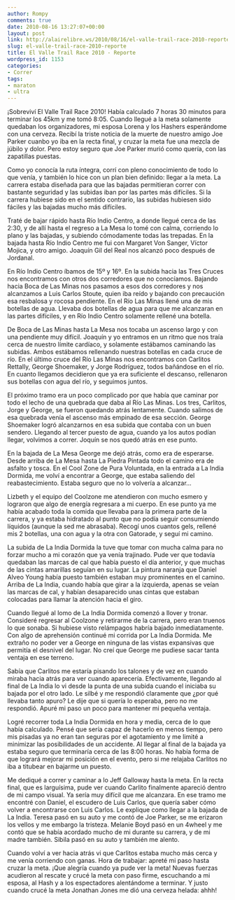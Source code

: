 ```yaml
---
author: Rompy
comments: true
date: 2010-08-16 13:27:07+00:00
layout: post
link: http://alairelibre.ws/2010/08/16/el-valle-trail-race-2010-reporte
slug: el-valle-trail-race-2010-reporte
title: El Valle Trail Race 2010 - Reporte
wordpress_id: 1153
categories:
- Correr
tags:
- maraton
- ultra
---
```


¡Sobreviví El Valle Trail Race 2010! Había calculado 7 horas 30 minutos para terminar los 45km y me tomó 8:05. Cuando llegué a la meta solamente quedaban los organizadores, mi esposa Lorena y los Hashers esperándome con una cerveza. Recibí la triste noticia de la muerte de nuestro amigo Joe Parker cuanbo yo iba en la recta final, y cruzar la meta fue una mezcla de júbilo y dolor. Pero estoy seguro que Joe Parker murió como quería, con las zapatillas puestas.

Como yo conocía la ruta íntegra, corrí con pleno conocimiento de todo lo que venía, y también lo hice con un plan bien definido: llegar a la meta. La carrera estaba diseñada para que las bajadas permitieran correr con bastante seguridad y las subidas iban por las partes más difíciles. Si la carrera hubiese sido en el sentido contrario, las subidas hubiesen sido fáciles y las bajadas mucho más difíciles.

Traté de bajar rápido hasta Río Indio Centro, a donde llegué cerca de las 2:30, y de allí hasta el regreso a La Mesa lo tomé con calma, corriendo lo plano y las bajadas, y subiendo cómodamente todas las trepadas. En la bajada hasta Río Indio Centro me fui con Margaret Von Sanger, Víctor Mojica, y otro amigo. Joaquín Gil del Real nos alcanzó poco después de Jordanal.

En Río Indio Centro íbamos de 15º y 16º. En la subida hacia las Tres Cruces nos encontramos con otros dos corredores que no conocíamos. Bajando hacia Boca de Las Minas nos pasamos a esos dos corredores y nos alcanzamos a Luis Carlos Stoute, quien iba reído y bajando con precaución esa resbalosa y rocosa pendiente. En el Río Las Minas llené una de mis botellas de agua. Llevaba dos botellas de agua para que me alcanzaran en las partes difíciles, y en Río Indio Centro solamente rellené una botella.

De Boca de Las Minas hasta La Mesa nos tocaba un ascenso largo y con una pendiente muy difícil. Joaquín y yo entramos en un ritmo que nos traía cerca de nuestro límite cardíaco, y solamente estábamos caminando las subidas. Ambos estábamos rellenando nuestras botellas en cada cruce de río. En el último cruce del Río Las Minas nos encontramos con Carlitos Rettally, George Shoemaker, y Jorge Rodríguez, todos bañándose en el río. En cuanto llegamos decidieron que ya era suficiente el descanso, rellenaron sus botellas con agua del río, y seguimos juntos.

El próximo tramo era un poco complicado por que había que caminar por todo el lecho de una quebrada que daba al Río Las Minas. Los tres, Carlitos, Jorge y George, se fueron quedando atrás lentamente. Cuando salimos de esa quebrada venía el ascenso más empinado de esa sección. George Shoemaker logró alcanzarnos en esa subida que contaba con un buen sendero. Llegando al tercer puesto de agua, cuando ya los autos podían llegar, volvimos a correr. Joquín se nos quedó atrás en ese punto.

En la bajada de La Mesa George me dejó atrás, como era de esperarse. Desde arriba de La Mesa hasta La Piedra Pintada todo el camino era de asfalto y tosca. En el Cool Zone de Pura Voluntada, en la entrada a La India Dormida, me volví a encontrar a George, que estaba saliendo del reabastecimiento. Estaba seguro que no lo volvería a alcanzar...

Lizbeth y el equipo del Coolzone me atendieron con mucho esmero y lograron que algo de energía regresara a mi cuerpo. En ese punto ya me había acabado toda la comida que llevaba para la primera parte de la carrera, y ya estaba hidratado al punto que no podía seguir consumiendo líquidos (aunque la sed me abrasaba). Recogí unos cuantos gels, rellené mis 2 botellas, una con agua y la otra con Gatorade, y seguí mi camino.

La subida de La India Dormida la tuve que tomar con mucha calma para no forzar mucho a mi corazón que ya venía trajinado. Pude ver que todavía quedaban las marcas de cal que había puesto el día anterior, y que muchas de las cintas amarillas seguían en su lugar. La pintura naranja que Daniel Alveo Young había puesto también estaban muy prominentes en el camino. Arriba de La India, cuando había que girar a la izquierda, apenas se veían las marcas de cal, y habían desaparecido unas cintas que estaban colocadas para llamar la atención hacia el giro.

Cuando llegué al lomo de La India Dormida comenzó a llover y tronar. Consideré regresar al Coolzone y retirarme de la carrera, pero eran truenos lo que sonaba. Si hubiese visto relámpagos habría bajado inmediatamente. Con algo de aprehensión continué mi corrida por La India Dormida. Me extraño no poder ver a George en ninguna de las vistas expansivas que permitía el desnivel del lugar. No creí que George me pudiese sacar tanta ventaja en ese terreno.

Sabía que Carlitos me estaría pisando los talones y de vez en cuando miraba hacia atrás para ver cuando aparecería. Efectivamente, llegando al final de La India lo vi desde la punta de una subida cuando el iniciaba su bajada por el otro lado. Le silbé y me respondió claramente que ¿por qué llevaba tanto apuro? Le dije que si quería lo esperaba, pero no me respondió. Apuré mi paso un poco para mantener mi pequeña ventaja.

Logré recorrer toda La India Dormida en hora y media, cerca de lo que había calculado. Pensé que sería capaz de hacerlo en menos tiempo, pero mis pisadas ya no eran tan seguras por el agotamiento y me limité a minimizar las posibilidades de un accidente. Al llegar al final de la bajada ya estaba seguro que terminaría cerca de las 8:00 horas. No había forma de que logrará mejorar mi posición en el evento, pero si me relajaba Carlitos no iba a titubear en bajarme un puesto.

Me dediqué a correr y caminar a lo Jeff Galloway hasta la meta. En la recta final, que es larguísima, pude ver cuando Carlito finalmente apareció dentro de mi campo visual. Ya sería muy difícil que me alcanzara. En ese tramo me encontré con Daniel, el escudero de Luis Carlos, que quería saber cómo volver a encontrarse con Luis Carlos. Le explique como llegar a la bajada de La India. Teresa pasó en su auto y me contó de Joe Parker, se me erizaron los vellos y me embargo la tristeza. Melanie Boyd pasó en un 4wheel y me contó que se había acordado mucho de mi durante su carrera, y de mi madre también. Sibila pasó en su auto y también me alento.

Cuando volví a ver hacia atrás vi que Carlitos estaba mucho más cerca y me venía corriendo con ganas. Hora de trabajar: apreté mi paso hasta cruzar la meta. ¡Que alegría cuando ya pude ver la meta! Nuevas fuerzas acudieron al rescate y crucé la meta con paso firme, escuchando a mi esposa, al Hash y a los espectadores alentándome a terminar. Y justo cuando crucé la meta Jonathan Jones me dió una cerveza helada: ahhh!
